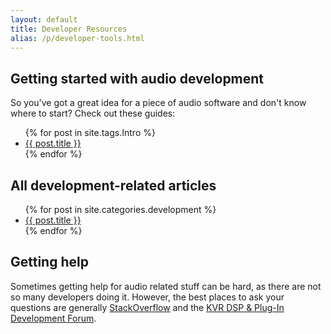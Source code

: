 ```yaml
---
layout: default
title: Developer Resources
alias: /p/developer-tools.html
---
```


Getting started with audio development
--------------------------------------

So you've got a great idea for a piece of audio software and don't know where
to start? Check out these guides:

<ul class="posts">
  {% for post in site.tags.Intro %}
    <li><a href="{{ post.url }}">{{ post.title }}</a></li>
  {% endfor %}
</ul>

All development-related articles
--------------------------------

<ul class="posts">
  {% for post in site.categories.development %}
    <li><a href="{{ post.url }}">{{ post.title }}</a></li>
  {% endfor %}
</ul>

Getting help
------------

Sometimes getting help for audio related stuff can be hard, as there are not
so many developers doing it. However, the best places to ask your questions
are generally [StackOverflow](http://stackoverflow.com) and the [KVR DSP &
Plug-In Development Forum](http://www.kvraudio.com/forum/viewforum.php?f=33).

